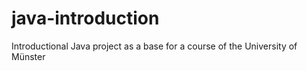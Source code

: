 # java-introduction
Introductional Java project as a base for a course of the University of Münster

